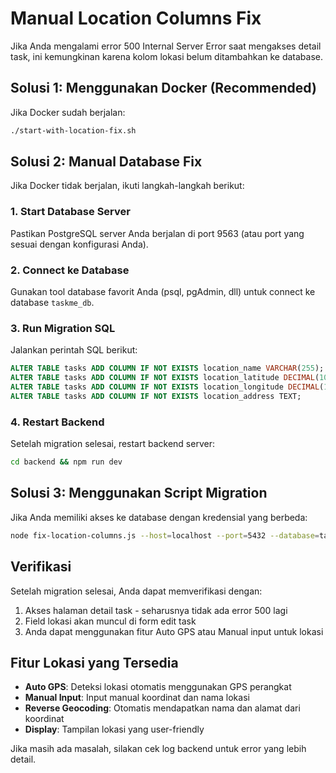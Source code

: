 # Manual Location Columns Fix

Jika Anda mengalami error 500 Internal Server Error saat mengakses detail task, ini kemungkinan karena kolom lokasi belum ditambahkan ke database.

## Solusi 1: Menggunakan Docker (Recommended)

Jika Docker sudah berjalan:

```bash
./start-with-location-fix.sh
```

## Solusi 2: Manual Database Fix

Jika Docker tidak berjalan, ikuti langkah-langkah berikut:

### 1. Start Database Server
Pastikan PostgreSQL server Anda berjalan di port 9563 (atau port yang sesuai dengan konfigurasi Anda).

### 2. Connect ke Database
Gunakan tool database favorit Anda (psql, pgAdmin, dll) untuk connect ke database `taskme_db`.

### 3. Run Migration SQL
Jalankan perintah SQL berikut:

```sql
ALTER TABLE tasks ADD COLUMN IF NOT EXISTS location_name VARCHAR(255);
ALTER TABLE tasks ADD COLUMN IF NOT EXISTS location_latitude DECIMAL(10, 8);
ALTER TABLE tasks ADD COLUMN IF NOT EXISTS location_longitude DECIMAL(11, 8);
ALTER TABLE tasks ADD COLUMN IF NOT EXISTS location_address TEXT;
```

### 4. Restart Backend
Setelah migration selesai, restart backend server:

```bash
cd backend && npm run dev
```

## Solusi 3: Menggunakan Script Migration

Jika Anda memiliki akses ke database dengan kredensial yang berbeda:

```bash
node fix-location-columns.js --host=localhost --port=5432 --database=taskme_db --user=your_user --password=your_password
```

## Verifikasi

Setelah migration selesai, Anda dapat memverifikasi dengan:

1. Akses halaman detail task - seharusnya tidak ada error 500 lagi
2. Field lokasi akan muncul di form edit task
3. Anda dapat menggunakan fitur Auto GPS atau Manual input untuk lokasi

## Fitur Lokasi yang Tersedia

- **Auto GPS**: Deteksi lokasi otomatis menggunakan GPS perangkat
- **Manual Input**: Input manual koordinat dan nama lokasi
- **Reverse Geocoding**: Otomatis mendapatkan nama dan alamat dari koordinat
- **Display**: Tampilan lokasi yang user-friendly

Jika masih ada masalah, silakan cek log backend untuk error yang lebih detail.
